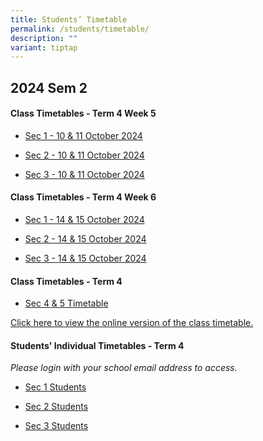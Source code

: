 ```yaml
---
title: Students’ Timetable
permalink: /students/timetable/
description: ""
variant: tiptap
---
```

<h2>2024 Sem 2</h2>
<h4>Class Timetables - Term 4 Week 5</h4>
<ul data-tight="true" class="tight">
<li>
<p><a href="/files/Timetables/Students Timetable/Sec_1___Week_5__10_and_11_October_2024.pdf" rel="noopener nofollow" target="_blank">Sec 1 - 10 &amp; 11 October 2024</a>
</p>
</li>
<li>
<p><a href="/files/Timetables/Students Timetable/Sec_2___Week_5__10_and_11_October_2024.pdf" rel="noopener nofollow" target="_blank">Sec 2 - 10 &amp; 11 October 2024</a>
</p>
</li>
<li>
<p><a href="/files/Timetables/Students Timetable/Sec_3___Week_5__10_and_11_October_2024.pdf" rel="noopener nofollow" target="_blank">Sec 3 - 10 &amp; 11 October 2024</a>
</p>
</li>
</ul>
<p></p>
<h4>Class Timetables - Term 4 Week 6</h4>
<ul data-tight="true" class="tight">
<li>
<p><a href="/files/Timetables/Students Timetable/Sec_1___Week_6_14_and_15_October_2024.pdf" rel="noopener nofollow" target="_blank">Sec 1 - 14 &amp; 15 October 2024</a>
</p>
</li>
<li>
<p><a href="/files/Timetables/Students Timetable/Sec_2___Week_6_14_and_15_October_2024.pdf" rel="noopener nofollow" target="_blank">Sec 2 - 14 &amp; 15 October 2024</a>
</p>
</li>
<li>
<p><a href="/files/Timetables/Students Timetable/Sec_3___Week_6_14_and_15_October_2024.pdf" rel="noopener nofollow" target="_blank">Sec 3 - 14 &amp; 15 October 2024</a>
</p>
</li>
</ul>
<p></p>
<h4>Class Timetables - Term 4</h4>
<ul data-tight="true" class="tight">
<li>
<p><a href="/files/Timetables/Students Timetable/Sec_4E5N_Term_4_Timetable.pdf" rel="noopener noreferrer nofollow" target="_blank">Sec 4 &amp; 5 Timetable</a>
</p>
</li>
</ul>
<p></p>
<p><a href="https://yishunsec.edupage.org/timetable/view.php" rel="noopener noreferrer nofollow" target="_blank">Click here to view the online version of the class timetable.</a>
</p>
<p></p>
<h4>Students' Individual Timetables - Term 4</h4>
<p><em>Please login with your school email address to access.</em>
</p>
<ul data-tight="true" class="tight">
<li>
<p><a href="https://drive.google.com/drive/folders/1-rVVLlli-6Ajt5MsYbKsqw2v51lgUYeL?usp=drive_link" rel="noopener noreferrer nofollow" target="_blank">Sec 1 Students</a>
</p>
</li>
<li>
<p><a href="https://drive.google.com/drive/folders/1CEGcesTQc9D9tMDjHHvwup5oVP8O87nZ?usp=drive_link" rel="noopener noreferrer nofollow" target="_blank">Sec 2 Students</a>
</p>
</li>
<li>
<p><a href="https://drive.google.com/drive/folders/1rkvWH3VAC8dotLScMBvp7wxnDH7n-BFo?usp=drive_link" rel="noopener noreferrer nofollow" target="_blank">Sec 3 Students</a>
</p>
</li>
</ul>
<p></p>
<p></p>